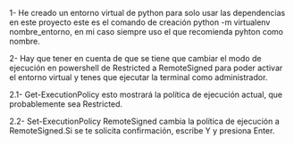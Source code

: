 1- He creado un entorno virtual de python para solo usar las dependencias en este proyecto este es el comando de creación python -m virtualenv nombre_entorno, en mi caso siempre uso el que recomienda pyhton como nombre.

2- Hay que tener en cuenta de que se tiene que cambiar el modo de ejecución en powershell de Restricted a RemoteSigned para poder activar el entorno virtual y tenes que ejecutar la terminal como administrador.

2.1- Get-ExecutionPolicy esto mostrará la política de ejecución actual, que probablemente sea Restricted.

2.2- Set-ExecutionPolicy RemoteSigned  cambia la política de ejecución a RemoteSigned.Si se te solicita confirmación, escribe Y y presiona Enter.

